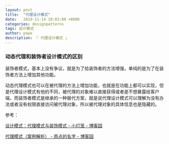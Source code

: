 ```yaml
---
layout: post
title:  "代理设计模式"
date:   2019-11-14 10:03:00 +0800
categories: designpatterns
tags: 设计模式
author: pepe
description: 『 代理设计模式 』
---
```


### **动态代理和装饰者设计模式的区别**

装饰者模式，基本上没有争议，就是为了给装饰者的方法增强，单纯的是为了在装饰者方法上增加其他功能。

动态代理模式也可以在被代理的方法上增加功能，也就是在功能上都可以实现，但是代理设计模式有他的不同，被代理的对象难以直接获得或者是不想暴露给客户端，而装饰者模式是继承的一种替代方案，就是说代理设计模式可以理解为没有办法或者没有权限直接访问被代理对象，所以被代理对象的具体信息也是隐藏的。
























参考：

[设计模式：代理模式与装饰模式 - 小灯笼 - 博客园](https://www.cnblogs.com/doucheyard/p/5737366.html)

[代理模式（案例解析） - 雨点的名字 - 博客园](https://www.cnblogs.com/qdhxhz/p/9241412.html)

















